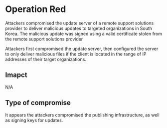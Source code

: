# Operation Red

Attackers compromised the update server of a remote support solutions provider
to deliver malicious updates to targeted organizations in South Korea. The
malicious update was signed using a valid certificate stolen from the remote
support solutions provider

Attackers first compromised the update server, then configured the server to
only deliver malicious files if the client is located in the range of IP
addresses of their target organizations.


## Imapct

N/A

## Type of compromise

It appears the attackers compromised the publishing infrastructure, as well as
signing keys for updates.
